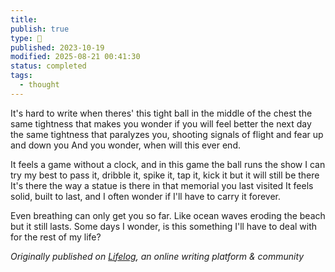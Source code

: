 ```yaml
---
title:
publish: true
type: 🌳
published: 2023-10-19
modified: 2025-08-21 00:41:30
status: completed
tags:
  - thought
---
```

It's hard to write when theres' this tight ball in the middle of the chest
the same tightness that makes you wonder if you will feel better the next day
the same tightness that paralyzes you, shooting signals of flight and fear up and down you
And you wonder, when will this ever end.

It feels a game without a clock, and in this game the ball runs the show
I can try my best to pass it, dribble it, spike it, tap it, kick it but it will still be there
It's there the way a statue is there in that memorial you last visited
It feels solid, built to last, and I often wonder if I'll have to carry it forever.

Even breathing can only get you so far. Like ocean waves eroding the beach but it still lasts.
Some days I wonder, is this something I'll have to deal with for the rest of my life?

*Originally published on [Lifelog](https://golifelog.com/), an online writing platform & community*
